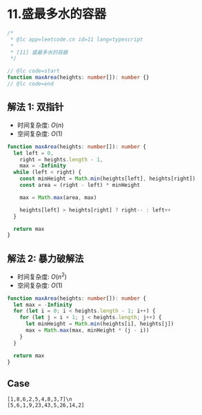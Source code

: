 # 11.盛最多水的容器

```ts
/*
 * @lc app=leetcode.cn id=11 lang=typescript
 *
 * [11] 盛最多水的容器
 */

// @lc code=start
function maxArea(heights: number[]): number {}
// @lc code=end
```

## 解法 1: 双指针

- 时间复杂度: $O(n)$
- 空间复杂度: $O(1)$

```ts
function maxArea(heights: number[]): number {
  let left = 0,
    right = heights.length - 1,
    max = -Infinity
  while (left < right) {
    const minHeight = Math.min(heights[left], heights[right])
    const area = (right - left) * minHeight

    max = Math.max(area, max)

    heights[left] > heights[right] ? right-- : left++
  }

  return max
}
```

## 解法 2: 暴力破解法

- 时间复杂度: $O(n^2)$
- 空间复杂度: $O(1)$

```ts
function maxArea(heights: number[]): number {
  let max = -Infinity
  for (let i = 0; i < heights.length - 1; i++) {
    for (let j = i + 1; j < heights.length; j++) {
      let minHeight = Math.min(heights[i], heights[j])
      max = Math.max(max, minHeight * (j - i))
    }
  }

  return max
}
```

## Case

```text
[1,8,6,2,5,4,8,3,7]\n
[5,6,1,9,23,43,5,26,14,2]
```
